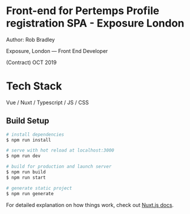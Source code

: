 # Front-end for Pertemps Profile registration SPA - Exposure London

Author: Rob Bradley

Exposure, London — Front End Developer 

(Contract) OCT 2019

# Tech Stack

Vue / Nuxt / Typescript / JS / CSS


## Build Setup

``` bash
# install dependencies
$ npm run install

# serve with hot reload at localhost:3000
$ npm run dev

# build for production and launch server
$ npm run build
$ npm run start

# generate static project
$ npm run generate
```

For detailed explanation on how things work, check out [Nuxt.js docs](https://nuxtjs.org).
